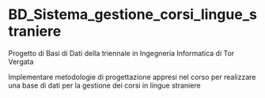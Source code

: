 # BD_Sistema_gestione_corsi_lingue_straniere
Progetto di Basi di Dati della triennale in Ingegneria Informatica di Tor Vergata

Implementare metodologie di progettazione appresi nel corso per realizzare una base di dati per la gestione dei corsi in lingue straniere
